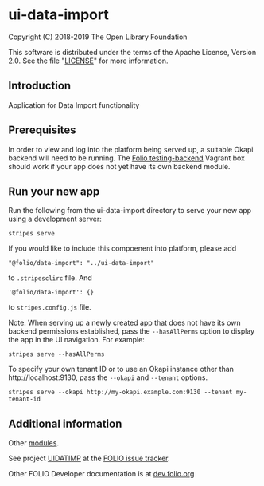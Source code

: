 # ui-data-import

Copyright (C) 2018-2019 The Open Library Foundation

This software is distributed under the terms of the Apache License, Version 2.0. See the file "[LICENSE](LICENSE)" for more information.

## Introduction

Application for Data Import functionality

## Prerequisites

In order to view and log into the platform being served up, a suitable Okapi backend will need to be running. The [Folio testing-backend](https://app.vagrantup.com/folio/boxes/testing-backend) Vagrant box should work if your app does not yet have its own backend module.

## Run your new app

Run the following from the ui-data-import directory to serve your new app using a development server:
```
stripes serve
```
If you would like to include this compoenent into platform, please add
```
"@folio/data-import": "../ui-data-import"
```
to `.stripesclirc` file.
And
```
'@folio/data-import': {}
```
to `stripes.config.js` file.

Note: When serving up a newly created app that does not have its own backend permissions established, pass the `--hasAllPerms` option to display the app in the UI navigation. For example:
```
stripes serve --hasAllPerms
```

To specify your own tenant ID or to use an Okapi instance other than http://localhost:9130, pass the `--okapi` and `--tenant` options.
```
stripes serve --okapi http://my-okapi.example.com:9130 --tenant my-tenant-id
```

## Additional information

Other [modules](https://dev.folio.org/source-code/#client-side).

See project [UIDATIMP](https://issues.folio.org/browse/UIDATIMP)
at the [FOLIO issue tracker](https://dev.folio.org/guidelines/issue-tracker).

Other FOLIO Developer documentation is at [dev.folio.org](https://dev.folio.org/)
